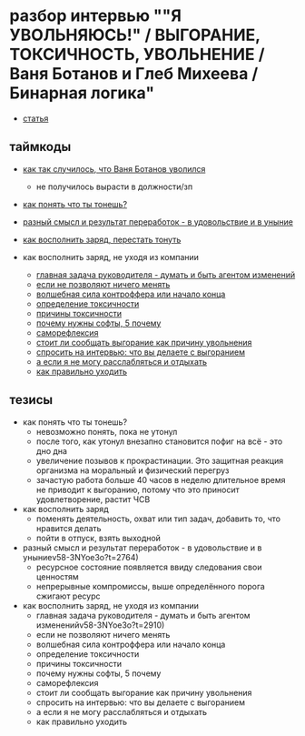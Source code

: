 # разбор интервью ""Я УВОЛЬНЯЮСЬ!" / ВЫГОРАНИЕ, ТОКСИЧНОСТЬ, УВОЛЬНЕНИЕ / Ваня Ботанов и Глеб Михеева / Бинарная логика"

 * [статья](./рынок_найма_сломан.md)

## таймкоды

 * [как так случилось, что Ваня Ботанов уволился](https://youtu.be/v58-3NYoe3o?t=30)
	* не получилось вырасти в должности/зп
	
 * [как понять что ты тонешь?](https://youtu.be/v58-3NYoe3o?t=2494)
 * [разный смысл и результат переработок - в удовольствие и в уныние](https://youtu.be/v58-3NYoe3o?t=2764)
 * [как восполнить заряд, перестать тонуть](https://youtu.be/v58-3NYoe3o?t=2912)
 * как восполнить заряд, не уходя из компании
	* [главная задача руководителя - думать и быть агентом изменений](https://youtu.be/v58-3NYoe3o?t=2910)
	* [если не позволяют ничего менять](https://youtu.be/v58-3NYoe3o?t=3009)
	* [волшебная сила контроффера или начало конца](https://youtu.be/v58-3NYoe3o?t=3129)
	* [определение токсичности](https://youtu.be/v58-3NYoe3o?t=3384)
	* [причины токсичности](https://youtu.be/v58-3NYoe3o?t=3697)
	* [почему нужны софты, 5 почему](https://youtu.be/v58-3NYoe3o?t=4183)
	* [саморефлексия](https://youtu.be/v58-3NYoe3o?t=4370)
	* [стоит ли сообщать выгорание как причину увольнения](https://youtu.be/v58-3NYoe3o?t=4509)
	* [спросить на интервью: что вы делаете с выгоранием](https://youtu.be/v58-3NYoe3o?t=4665)
	* [а если я не могу расслабляться и отдыхать](https://youtu.be/v58-3NYoe3o?t=4794)
	* [как правильно уходить](https://youtu.be/v58-3NYoe3o?t=5083)

## тезисы

 * как понять что ты тонешь?
	* невозможно понять, пока не утонул
	* после того, как утонул внезапно становится пофиг на всё - это дно дна
	* увеличение позывов к прокрастинации. Это защитная реакция организма на моральный и физический перегруз
	* зачастую работа больше 40 часов в неделю длительное время не приводит к выгоранию, потому что это приносит удовлетворение, растит ЧСВ
 * как восполнить заряд
	* поменять деятельность, охват или тип задач, добавить то, что нравится делать
	* пойти в отпуск, взять выходной
 * разный смысл и результат переработок - в удовольствие и в уныниеv58-3NYoe3o?t=2764)
	* ресурсное состояние появляется ввиду следования свои ценностям
	* непрерывные компромиссы, выше определённого порога сжигают ресурс
 * как восполнить заряд, не уходя из компании
	* главная задача руководителя - думать и быть агентом измененийv58-3NYoe3o?t=2910)
	* если не позволяют ничего менять
	* волшебная сила контроффера или начало конца
	* определение токсичности
	* причины токсичности
	* почему нужны софты, 5 почему
	* саморефлексия
	* стоит ли сообщать выгорание как причину увольнения
	* спросить на интервью: что вы делаете с выгоранием
	* а если я не могу расслабляться и отдыхать
	* как правильно уходить


